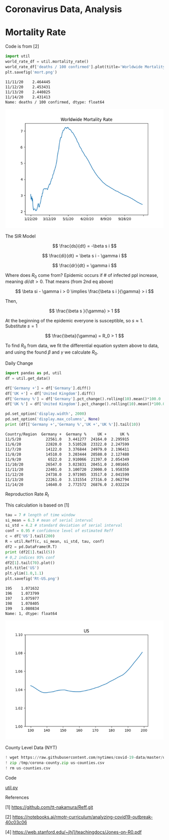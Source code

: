 # Coronavirus Data, Analysis

# Mortality Rate

Code is from [2]

<a mame='mortality'/>

```python
import util
world_rate_df = util.mortality_rate()
world_rate_df['deaths / 100 confirmed'].plot(title='Worldwide Mortality Rate')
plt.savefig('mort.png')
```

```text
11/11/20    2.464445
11/12/20    2.453431
11/13/20    2.440825
11/14/20    2.431413
Name: deaths / 100 confirmed, dtype: float64
```

![](mort.png)


The SIR Model

$$
\frac{ds}{dt} = -\beta s i
$$

$$
\frac{di}{dt} = \beta s i - \gamma i
$$

$$
\frac{dr}{dt} = \gamma i
$$

Where does $R_0$ come from? Epidemic occurs if \# of infected ppl
increase, meaning $di / dt > 0$. That means (from 2nd eq above)

$$
\beta si - \gamma i > 0  \implies \frac{\beta s i }{\gamma} > i
$$

Then,

$$
\frac{\beta s }{\gamma} > 1
$$

At the beginning of the epidemic everyone is susceptible, so $s
\approx 1$. Substitute $s=1$

$$
\frac{\beta}{\gamma} = R_0 > 1
$$

To find $R_0$ from data, we fit the differential equation system above
to data, and using the found $\beta$ and $\gamma$ we calculate $R_0$.

Daily Change

<a name='daily'/>

```python
import pandas as pd, util
df = util.get_data()
```

```python
df['Germany +'] = df['Germany'].diff()
df['UK +'] = df['United Kingdom'].diff()
df['Germany %'] = df['Germany'].pct_change().rolling(10).mean()*100.0
df['UK %'] = df['United Kingdom'].pct_change().rolling(10).mean()*100.0
```

```python
pd.set_option('display.width', 2000)
pd.set_option('display.max_columns', None)
print (df[['Germany +','Germany %','UK +','UK %']].tail(10))
```

```text
Country/Region  Germany +  Germany %     UK +      UK %
11/5/20           22561.0   3.441277  24164.0  2.295915
11/6/20           22820.0   3.510528  23322.0  2.247599
11/7/20           14122.0   3.376844  24979.0  2.196411
11/8/20           14510.0   3.203444  20580.0  2.127480
11/9/20            6522.0   2.910066  21397.0  2.054349
11/10/20          26547.0   3.023831  20451.0  2.001665
11/11/20          22401.0   3.100720  23000.0  1.958350
11/12/20          24738.0   2.971985  33517.0  2.041599
11/13/20          22261.0   3.131554  27316.0  2.062794
11/14/20          14640.0   2.772572  26876.0  2.032224
```

<a name='Rt'/>

Reproduction Rate $R_t$

This calculation is based on [1]

```python
tau = 7 # length of time window
si_mean = 6.3 # mean of serial interval
si_std = 4.2 # standard deviation of serial interval
conf = 0.95 # confidence level of estimated Reff
c = df['US'].tail(200)
R = util.Reff(c, si_mean, si_std, tau, conf)
df2 = pd.DataFrame(R.T)
print (df2[1].tail(5))
# 0,2 indices 95% conf
df2[1].tail(70).plot()
plt.title('US')
plt.ylim(1.0,1.1)
plt.savefig('Rt-US.png')
```

```text
195    1.071632
196    1.073799
197    1.075977
198    1.078405
199    1.080834
Name: 1, dtype: float64
```

![](Rt-US.png)


County Level Data (NYT)

```python
! wget https://raw.githubusercontent.com/nytimes/covid-19-data/master/us-counties.csv
! zip /tmp/corona-county.zip us-counties.csv
! rm us-counties.csv
```

Code

[util.py](util.py)

References

[1] https://github.com/tt-nakamura/Reff.git

[2] https://notebooks.ai/rmotr-curriculum/analyzing-covid19-outbreak-40c03c06

[4] https://web.stanford.edu/~jhj1/teachingdocs/Jones-on-R0.pdf


